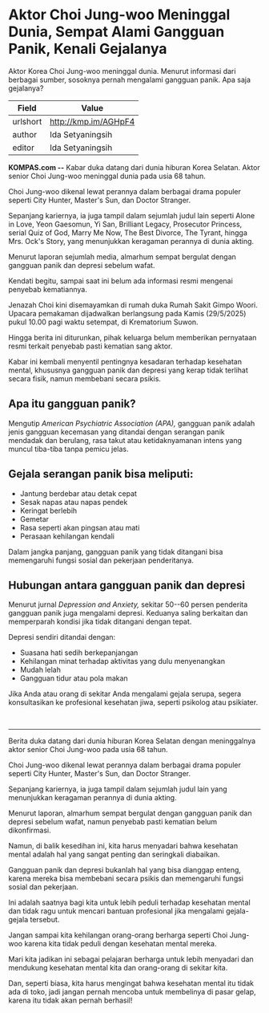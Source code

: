 # Aktor Choi Jung-woo Meninggal Dunia, Sempat Alami Gangguan Panik, Kenali Gejalanya

Aktor Korea Choi Jung-woo meninggal dunia. Menurut informasi dari berbagai sumber, sosoknya pernah mengalami gangguan panik. Apa saja gejalanya?

| Field       | Value                                                       |
|-------------|-------------------------------------------------------------|
| urlshort    | http://kmp.im/AGHpF4 |
| author      | Ida Setyaningsih  |
| editor      | Ida Setyaningsih  |

**KOMPAS.com --** Kabar duka datang dari dunia hiburan Korea Selatan. Aktor senior Choi Jung-woo meninggal dunia pada usia 68 tahun.

Choi Jung-woo dikenal lewat perannya dalam berbagai drama populer seperti City Hunter, Master's Sun, dan Doctor Stranger.

Sepanjang kariernya, ia juga tampil dalam sejumlah judul lain seperti Alone in Love, Yeon Gaesomun, Yi San, Brilliant Legacy, Prosecutor Princess, serial Quiz of God, Marry Me Now, The Best Divorce, The Tyrant, hingga Mrs. Ock\'s Story, yang menunjukkan keragaman perannya di dunia akting.

Menurut laporan sejumlah media, almarhum sempat bergulat dengan gangguan panik dan depresi sebelum wafat.

Kendati begitu, sampai saat ini belum ada informasi resmi mengenai penyebab kematiannya.

Jenazah Choi kini disemayamkan di rumah duka Rumah Sakit Gimpo Woori. Upacara pemakaman dijadwalkan berlangsung pada Kamis (29/5/2025) pukul 10.00 pagi waktu setempat, di Krematorium Suwon.

Hingga berita ini diturunkan, pihak keluarga belum memberikan pernyataan resmi terkait penyebab pasti kematian sang aktor.

Kabar ini kembali menyentil pentingnya kesadaran terhadap kesehatan mental, khususnya gangguan panik dan depresi yang kerap tidak terlihat secara fisik, namun membebani secara psikis.

## Apa itu gangguan panik?

Mengutip *American Psychiatric Association (APA),* gangguan panik adalah jenis gangguan kecemasan yang ditandai dengan serangan panik mendadak dan berulang, rasa takut atau ketidaknyamanan intens yang muncul tiba-tiba tanpa pemicu jelas.

## Gejala serangan panik bisa meliputi:

- Jantung berdebar atau detak cepat
- Sesak napas atau napas pendek
- Keringat berlebih
- Gemetar
- Rasa seperti akan pingsan atau mati
- Perasaan kehilangan kendali

Dalam jangka panjang, gangguan panik yang tidak ditangani bisa memengaruhi fungsi sosial dan pekerjaan penderitanya.

## Hubungan antara gangguan panik dan depresi

Menurut jurnal *Depression and Anxiety,* sekitar 50--60 persen penderita gangguan panik juga mengalami depresi. Keduanya saling berkaitan dan memperparah kondisi jika tidak ditangani dengan tepat.

Depresi sendiri ditandai dengan:

- Suasana hati sedih berkepanjangan
- Kehilangan minat terhadap aktivitas yang dulu menyenangkan
- Mudah lelah
- Gangguan tidur atau pola makan

Jika Anda atau orang di sekitar Anda mengalami gejala serupa, segera konsultasikan ke profesional kesehatan jiwa, seperti psikolog atau psikiater.

 

---
Berita duka datang dari dunia hiburan Korea Selatan dengan meninggalnya aktor senior Choi Jung-woo pada usia 68 tahun.

 Choi Jung-woo dikenal lewat perannya dalam berbagai drama populer seperti City Hunter, Master's Sun, dan Doctor Stranger.

 Sepanjang kariernya, ia juga tampil dalam sejumlah judul lain yang menunjukkan keragaman perannya di dunia akting.

 Menurut laporan, almarhum sempat bergulat dengan gangguan panik dan depresi sebelum wafat, namun penyebab pasti kematian belum dikonfirmasi.



Namun, di balik kesedihan ini, kita harus menyadari bahwa kesehatan mental adalah hal yang sangat penting dan seringkali diabaikan.

 Gangguan panik dan depresi bukanlah hal yang bisa dianggap enteng, karena mereka bisa membebani secara psikis dan memengaruhi fungsi sosial dan pekerjaan.

 Ini adalah saatnya bagi kita untuk lebih peduli terhadap kesehatan mental dan tidak ragu untuk mencari bantuan profesional jika mengalami gejala-gejala tersebut.

 Jangan sampai kita kehilangan orang-orang berharga seperti Choi Jung-woo karena kita tidak peduli dengan kesehatan mental mereka.

 Mari kita jadikan ini sebagai pelajaran berharga untuk lebih menyadari dan mendukung kesehatan mental kita dan orang-orang di sekitar kita.

 Dan, seperti biasa, kita harus mengingat bahwa kesehatan mental itu tidak ada di toko, jadi jangan pernah mencoba untuk membelinya di pasar gelap, karena itu tidak akan pernah berhasil!
